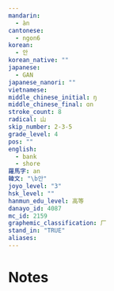 ```yaml
---
mandarin:
  - àn
cantonese:
  - ngon6
korean:
  - 안
korean_native: ""
japanese:
  - GAN
japanese_nanori: ""
vietnamese:
middle_chinese_initial: ŋ
middle_chinese_final: ɑn
stroke_count: 8
radical: 山
skip_number: 2-3-5
grade_level: 4
pos: ""
english:
  - bank
  - shore
羅馬字: an
韓文: "\b안"
joyo_level: "3"
hsk_level: ""
hanmun_edu_level: 高等
danayo_id: 4087
mc_id: 2159
graphemic_classification: 厂
stand_in: "TRUE"
aliases:
---
```


# Notes
